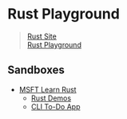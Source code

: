 # **Rust Playground**
> [Rust Site](https://www.rust-lang.org/)  
> [Rust Playground](https://play.rust-lang.org/)

## **Sandboxes**
- [MSFT Learn Rust](./msft-learn-rust)
  - [Rust Demos](./msft-learn-rust/demos/)
  - [CLI To-Do App](./msft-learn-rust/rusty-to-do/)
